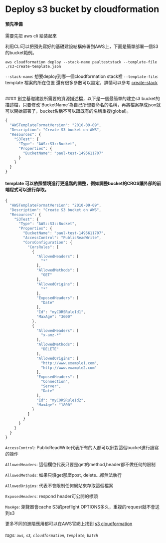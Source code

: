 
# Deploy s3 bucket by cloudformation

#### 預先準備
需要先把 aws cli 給裝起來

 利用CLI可以把預先寫好的基礎建設結構佈署到AWS上，下面是簡單部署一個S3的bucket範例。

```shell=
aws cloudformation deploy --stack-name paulteststack --template-file ./s3-create-template.json
```


`--stack-name`: 想要deploy到哪一個cloudformation stack裡 
`--template-file`:  template 檔案的所在位置
還有很多參數可以設定，詳情可以參考 [create-stack](https://docs.aws.amazon.com/cli/latest/reference/cloudformation/create-stack.html)
 
 <br>
#### 創立基礎建設所需要的資源描述檔，以下是一個最簡單的建立s3 bucket的描述檔，只要修改`BucketName`為自己所想要命名的名稱，再將檔案存成json就可以開始部署了，bucket名稱不可以跟既有的名稱重複(global)。

```javascript
{
  "AWSTemplateFormatVersion": "2010-09-09",
  "Description": "Create S3 bucket on AWS",
  "Resources": {
    "S3Test": {
      "Type": "AWS::S3::Bucket",
      "Properties": {
        "BucketName": "paul-test-1495611707"
      }
    }
  }
}
```


#### template 可以依照情境進行更進階的調整，例如調整bucket的CROS讓外部的前端程式可以進行存取。

```javascript
{
  "AWSTemplateFormatVersion": "2010-09-09",
  "Description": "Create S3 bucket on AWS",
  "Resources": {
    "S3Test": {
      "Type": "AWS::S3::Bucket",
      "Properties": {
        "BucketName": "paul-test-1495611707",
        "AccessControl": "PublicReadWrite",
        "CorsConfiguration": {
          "CorsRules": [
            {
              "AllowedHeaders": [
                "*"
              ],
              "AllowedMethods": [
                "GET"
              ],
              "AllowedOrigins": [
                "*"
              ],
              "ExposedHeaders": [
                "Date"
              ],
              "Id": "myCORSRuleId1",
              "MaxAge": "3600"
            },
            {
              "AllowedHeaders": [
                "x-amz-*"
              ],
              "AllowedMethods": [
                "DELETE"
              ],
              "AllowedOrigins": [
                "http://www.example1.com",
                "http://www.example2.com"
              ],
              "ExposedHeaders": [
                "Connection",
                "Server",
                "Date"
              ],
              "Id": "myCORSRuleId2",
              "MaxAge": "1800"
            }
          ]
        }
      }
    }
  }
}
```

`AccessControl`: PublicReadWrite代表所有的人都可以針對這個bucket進行讀寫的操作

`AllowedHeaders`: 這個欄位代表只要是get的method,header都不做任何的限制

`AllowedMethods`: 如果只填get那麽post, delete...都無法執行

`AllowedOrigins`: 代表不會限制任何網站來存取這個檔案

`ExposedHeaders`: respond header可公開的標頭

`MaxAge`: 瀏覽器會cache S3的preflight OPTIONS多久，重複的request就不會送到s3

更多不同的進階應用都可以在AWS官網上找到 [s3 cloudformation](https://docs.aws.amazon.com/AWSCloudFormation/latest/UserGuide/aws-properties-s3-bucket.html)

###### tags: `aws`, `s3`, `cloudformation`, `template`, `batch`